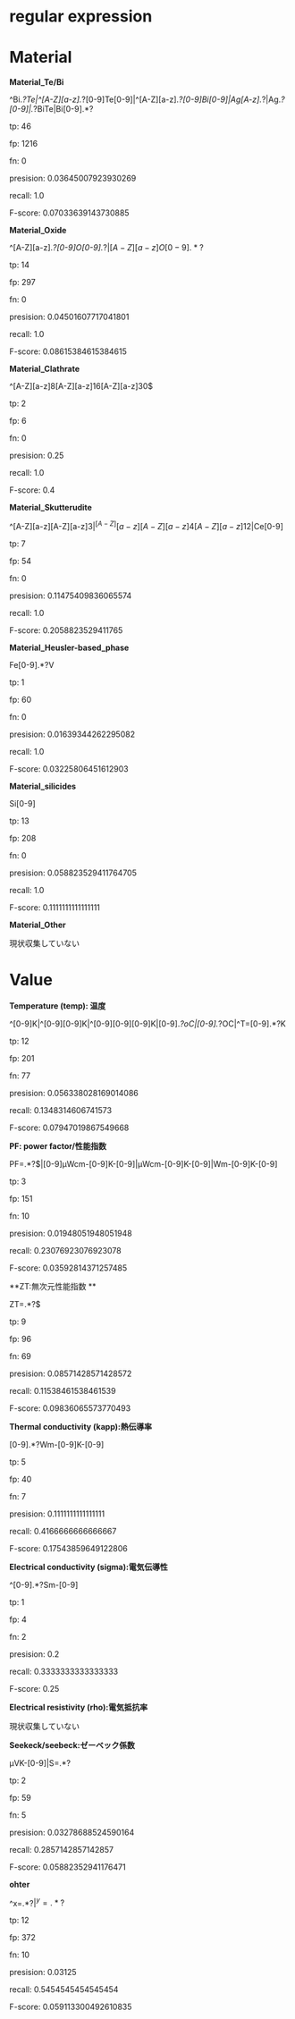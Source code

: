 # regular expression

# Material

**Material_Te/Bi**

^Bi.*?Te|^[A-Z][a-z].*?[0-9]Te[0-9]|^[A-Z][a-z].*?[0-9]Bi[0-9]|Ag[A-z].*?|Ag.*?[0-9]|.*?BiTe|Bi[0-9].*?

tp: 46

fp: 1216

fn: 0

presision: 0.03645007923930269

recall: 1.0

F-score: 0.07033639143730885


**Material_Oxide**

^[A-Z][a-z].*?[0-9]O[0-9].*?$|[A-Z][a-z]O[0-9].*?$

tp: 14

fp: 297

fn: 0

presision: 0.04501607717041801

recall: 1.0

F-score: 0.08615384615384615


**Material_Clathrate**

^[A-Z][a-z]8[A-Z][a-z]16[A-Z][a-z]30$

tp: 2

fp: 6

fn: 0

presision: 0.25

recall: 1.0

F-score: 0.4

**Material_Skutterudite**

^[A-Z][a-z][A-Z][a-z]3$|^[A-Z][a-z][A-Z][a-z]4[A-Z][a-z]12$|Ce[0-9]

tp: 7

fp: 54

fn: 0

presision: 0.11475409836065574

recall: 1.0

F-score: 0.2058823529411765

**Material_Heusler-based_phase**

Fe[0-9].*?V

tp: 1

fp: 60

fn: 0

presision: 0.01639344262295082

recall: 1.0

F-score: 0.03225806451612903

**Material_silicides**

Si[0-9]

tp: 13

fp: 208

fn: 0

presision: 0.058823529411764705

recall: 1.0

F-score: 0.1111111111111111

**Material_Other**

現状収集していない


# Value

**Temperature (temp): 温度**

^[0-9]K|^[0-9][0-9]K|^[0-9][0-9][0-9]K|[0-9].*?oC|[0-9].*?OC|^T=[0-9].*?K

tp: 12

fp: 201

fn: 77

presision: 0.056338028169014086

recall: 0.1348314606741573

F-score: 0.07947019867549668

**PF: power factor/性能指数**

PF=.*?$|[0-9]μWcm-[0-9]K-[0-9]|μWcm-[0-9]K-[0-9]|Wm-[0-9]K-[0-9]

tp: 3

fp: 151

fn: 10

presision: 0.01948051948051948

recall: 0.23076923076923078

F-score: 0.03592814371257485

**ZT:無次元性能指数 **

ZT=.*?$

tp: 9

fp: 96

fn: 69

presision: 0.08571428571428572

recall: 0.11538461538461539

F-score: 0.09836065573770493

**Thermal conductivity (kapp):熱伝導率**

[0-9].*?Wm-[0-9]K-[0-9]

tp: 5

fp: 40

fn: 7

presision: 0.1111111111111111

recall: 0.4166666666666667

F-score: 0.17543859649122806

**Electrical conductivity (sigma):電気伝導性**

^[0-9].*?Sm-[0-9]

tp: 1

fp: 4

fn: 2

presision: 0.2

recall: 0.3333333333333333

F-score: 0.25

**Electrical resistivity (rho):電気抵抗率**

現状収集していない


**Seekeck/seebeck:ゼーベック係数**

μVK-[0-9]|S=.*?

tp: 2

fp: 59

fn: 5

presision: 0.03278688524590164

recall: 0.2857142857142857

F-score: 0.05882352941176471

**ohter**

^x=.*?$|^y=.*?$

tp: 12

fp: 372

fn: 10

presision: 0.03125

recall: 0.5454545454545454

F-score: 0.059113300492610835
